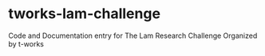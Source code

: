 # tworks-lam-challenge
Code and Documentation entry for The Lam Research Challenge Organized by t-works
